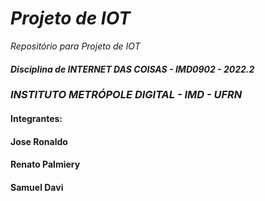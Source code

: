 # *Projeto de IOT*
*Repositório para Projeto de IOT*
#### *Disciplina de INTERNET DAS COISAS - IMD0902 - 2022.2*
### *INSTITUTO METRÓPOLE DIGITAL - IMD - UFRN*
#### Integrantes:
#### Jose Ronaldo
#### Renato Palmiery
#### Samuel Davi
